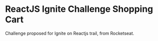 # ReactJS Ignite Challenge Shopping Cart

Challenge proposed for Ignite on Reactjs trail, from Rocketseat. 
